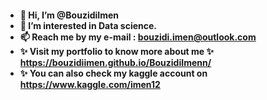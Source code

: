 
<h4 align='left'> 

- 👋 Hi, I’m @BouzidiImen
- 👀 I’m interested in Data science.
- 📫 Reach me by my e-mail : bouzidi.imen@outlook.com
- ✨ Visit my portfolio to know more about me ✨ https://bouzidiimen.github.io/BouzidiImenn/
- ✨ You can also check my kaggle account on https://www.kaggle.com/imen12
</h4>
<!---
BouzidiImen/BouzidiImen is a ✨ special ✨ repository because its `README.md` (this file) appears on your GitHub profile.
You can click the Preview link to take a look at your changes.
--->
